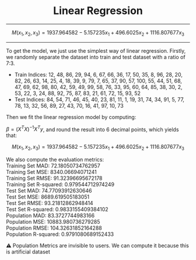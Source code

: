 <h1 align="center">Linear Regression</h1>

----

$$ 
M(x_1,x_2,x_3) = 1937.964582 -5.157235 x_1 + 496.6025 x_2 + 1116.807677 x_3 
$$ 


----

To get the model, we just use the simplest way of linear regression. Firstly, we randomly separate the dataset into train and test dataset with a ratio of 7:3. 

- Train Indices: 12,  48,  86,  29,  94,   6,  67,  66,  36,  17,  50,  35,   8,
             96,  28,  20,  82,  26,  63,  14,  25,   4,  18,  39,   9,  79,
              7,  65,  37,  90,  57, 100,  55,  44,  51,  68,  47,  69,  62,
             98,  80,  42,  59,  49,  99,  58,  76,  33,  95,  60,  64,  85,
             38,  30,   2,  53,  22,   3,  24,  88,  92,  75,  87,  83,  21,
             61,  72,  15,  93,  52
- Test Indices: 84, 54, 71, 46, 45, 40, 23, 81, 11,  1, 19, 31, 74, 34, 91,  5, 77,
            78, 13, 32, 56, 89, 27, 43, 70, 16, 41, 97, 10, 73

Then we fit the linear regression model by computing:

$\beta = (X^TX)^{-1}X^Ty$, and round the result into 6 decimal points, which yields that:

$$
M(x_1,x_2,x_3) = 1937.964582 -5.157235 x_1 + 496.6025 x_2 + 1116.807677 x_3
$$

We also compute the evaluation metrics:\
Training Set MAD: 72.18050734762957\
Training Set MSE: 8340.06694071241\
Training Set RMSE: 91.32396695672178\
Training Set R-squared: 0.979544712974249\
Test Set MAD: 74.77093912630646\
Test Set MSE: 8689.619505183051\
Test Set RMSE: 93.21812862948414\
Test Set R-squared: 0.9833155409384102\
Population MAD: 83.3727744983166\
Population MSE: 10883.980736279285\
Population RMSE: 104.32631852164288\
Population R-squared: 0.9791080689152433

⚠ Population Metrics are invisible to users. We can compute it because this is artificial dataset
